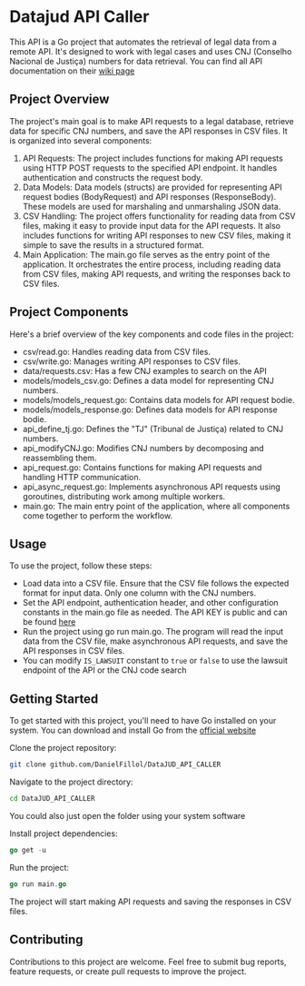 # Datajud API Caller
This API is a Go project that automates the retrieval of legal data from a remote API. It's designed to work with legal cases and uses CNJ (Conselho Nacional de Justiça) numbers for data retrieval.
You can find all API documentation on their [wiki page](https://datajud-wiki.cnj.jus.br)

## Project Overview
The project's main goal is to make API requests to a legal database, retrieve data for specific CNJ numbers, and save the API responses in CSV files. It is organized into several components:
1. API Requests: The project includes functions for making API requests using HTTP POST requests to the specified API endpoint. It handles authentication and constructs the request body.
2. Data Models: Data models (structs) are provided for representing API request bodies (BodyRequest) and API responses (ResponseBody). These models are used for marshaling and unmarshaling JSON data.
3. CSV Handling: The project offers functionality for reading data from CSV files, making it easy to provide input data for the API requests. It also includes functions for writing API responses to new CSV files, making it simple to save the results in a structured format.
4. Main Application: The main.go file serves as the entry point of the application. It orchestrates the entire process, including reading data from CSV files, making API requests, and writing the responses back to CSV files. 

## Project Components
Here's a brief overview of the key components and code files in the project:
- csv/read.go: Handles reading data from CSV files.
- csv/write.go: Manages writing API responses to CSV files.
- data/requests.csv: Has a few CNJ examples to search on the API
- models/models_csv.go: Defines a data model for representing CNJ numbers.
- models/models_request.go: Contains data models for API request bodie.
- models/models_response.go: Defines data models for API response bodie.
- api_define_tj.go: Defines the "TJ" (Tribunal de Justiça) related to CNJ numbers.
- api_modifyCNJ.go: Modifies CNJ numbers by decomposing and reassembling them.
- api_request.go: Contains functions for making API requests and handling HTTP communication.
- api_async_request.go: Implements asynchronous API requests using goroutines, distributing work among multiple workers.
- main.go: The main entry point of the application, where all components come together to perform the workflow.

## Usage
To use the project, follow these steps:
- Load data into a CSV file. Ensure that the CSV file follows the expected format for input data. Only one column with the CNJ numbers.
- Set the API endpoint, authentication header, and other configuration constants in the main.go file as needed. The API KEY is public and can be found [here](https://datajud-wiki.cnj.jus.br/api-publica/acesso)
- Run the project using go run main.go. The program will read the input data from the CSV file, make asynchronous API requests, and save the API responses in CSV files.
- You can modify ```IS_LAWSUIT```  constant to ```true```  or ```false``` to use the lawsuit endpoint of the API or the CNJ code search

## Getting Started
To get started with this project, you'll need to have Go installed on your system. You can download and install Go from the [official website](https://golang.org/dl/)

Clone the project repository:
```bash
git clone github.com/DanielFillol/DataJUD_API_CALLER

``` 
Navigate to the project directory:
```bash
cd DataJUD_API_CALLER
``` 
You could also just open the folder using your system software

Install project dependencies:
```go
go get -u
```

Run the project:
```go
go run main.go
```

The project will start making API requests and saving the responses in CSV files.

## Contributing
Contributions to this project are welcome. Feel free to submit bug reports, feature requests, or create pull requests to improve the project.

